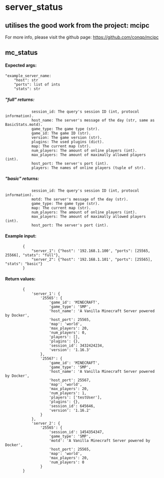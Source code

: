 # server_status  
  
## utilises the good work from the project: mcipc  
For more info, please visit the github page: https://github.com/conqp/mcipc  
  
## mc_status  
  
#### Expected args:  
  
    "example_server_name:  
        "host": str  
        "ports": list of ints  
        "stats": str  
  
#####       "full" returns:  
                session_id: The query's session ID (int, protocol information).  
                host_name: The server's message of the day (str, same as BasicStats.motd).  
                game_type: The game type (str).  
                game_id: The game ID (str).  
                version: The game version (str).  
                plugins: The used plugins (dict).  
                map: The current map (str).  
                num_players: The amount of online players (int).  
                max_players: The amount of maximally allowed players (int).  
                host_port: The server's port (int).  
                players: The names of online players (tuple of str).  
  
#####       "basic" returns:  
                session_id: The query's session ID (int, protocol information).  
                motd: The server's message of the day (str).  
                game_type: The game type (str).  
                map: The current map (str).  
                num_players: The amount of online players (int).  
                max_players: The amount of maximally allowed players (int).  
                host_port: The server's port (int).  
  
####    Example input:  
            {  
                "server_1": {"host": '192.168.1.100', "ports": [25565, 25566], "stats": "full"},  
                "server_2": {"host": '192.168.1.101', "ports": [25565], "stats": "basic"}  
            }  
  
####    Return values:  
            {  
                'server_1': {  
                    '25565': {  
                        'game_id': 'MINECRAFT',  
                        'game_type': 'SMP',  
                        'host_name': 'A Vanilla Minecraft Server powered by Docker',  
                        'host_port': 25565,  
                        'map': 'world',  
                        'max_players': 20,  
                        'num_players': 0,  
                        'players': [],  
                        'plugins': {},  
                        'session_id': 3432424234,  
                        'version': '1.16.3'  
                    },  
                    '25567': {  
                        'game_id': 'MINECRAFT',  
                        'game_type': 'SMP',  
                        'host_name': 'A Vanilla Minecraft Server powered by Docker',  
                        'host_port': 25567,  
                        'map': 'world',  
                        'max_players': 20,  
                        'num_players': 1,  
                        'players': ['testUser'],  
                        'plugins': {},  
                        'session_id': 645646,  
                        'version': '1.16.2'  
                    }  
                },
                'server_2': {  
                    '25565': {  
                        'session_id': 1454354347,  
                        'game_type': 'SMP',  
                        'motd': 'A Vanilla Minecraft Server powered by Docker',  
                        'host_port': 25565,  
                        'map': 'world',  
                        'max_players': 20,  
                        'num_players': 0  
                    }  
            }  